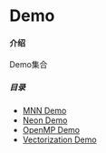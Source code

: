 # Demo

#### 介绍

Demo集合



##### 目录

* [MNN Demo](./mnn-demo/README.md)
* [Neon Demo](./neon-demo/README.md)
* [OpenMP Demo](./openmp-demo/README.md)
* [Vectorization Demo](./vectorization-demo/README.md)



